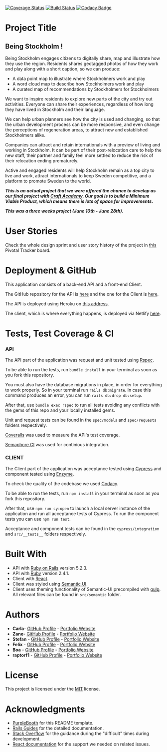[![Coverage Status](https://coveralls.io/repos/github/CraftAcademy/being_stockholm-api/badge.svg?branch=development)](https://coveralls.io/github/CraftAcademy/being_stockholm-api?branch=development)
[![Build Status](https://semaphoreci.com/api/v1/craftacademy/being_stockholm-api/branches/development/badge.svg)](https://semaphoreci.com/craftacademy/being_stockholm-api)
[![Codacy Badge](https://api.codacy.com/project/badge/Grade/955f6b7f9b6a4a75a3c1541c4cc323d2)](https://www.codacy.com/app/april_cohort/being_stockholm-api?utm_source=github.com&amp;utm_medium=referral&amp;utm_content=CraftAcademy/being_stockholm-api&amp;utm_campaign=Badge_Grade)

# Project Title

## **Being Stockholm !**
Being Stockholm engages citizens to digitally share, map and illustrate how they use the region. Residents shares geotagged photos of how they work and play along with a short caption, so we can produce:
* A data point map to illustrate where Stockholmers work and play
* A word cloud map to describe how Stockholmers work and play
* A curated map of recommendations by Stockholmers for Stockholmers

We want to inspire residents to explore new parts of the city and try out activities. Everyone can share their experiences, regardless of how long they have lived in Stockholm and their language.

We can help urban planners see how the city is used and changing, so that the urban development process can be more responsive, and even change the perceptions of regeneration areas, to attract new and established Stockholmers alike.

Companies can attract and retain internationals with a preview of living and working in Stockholm. It can be part of their post-relocation care to help the new staff, their partner and family feel more settled to reduce the risk of their relocation ending prematurely.

Active and engaged residents will help Stockholm remain as a top city to live and work, attract internationals to keep Sweden competitive, and a platform to promote Sweden to the world.

***This is an actual project that we were offered the chance to develop as our final project with [Craft Academy](https://www.craftacademy.se/english/). Our goal is to build a Minimum Viable Product, which means there is lots of space for improvements.***

***This was a three weeks project (June 10th - June 28th).***

# User Stories

Check the whole design sprint and user story history of the project in [this](https://www.pivotaltracker.com/n/projects/2353360) Pivotal Tracker board.

# Deployment & GitHub

This application consists of a back-end API and a front-end Client.

The GitHub repository for the API is [here](https://github.com/CraftAcademy/being_stockholm-api) and the one for the Client is [here](https://github.com/CraftAcademy/being_stockholm-client).

The API is deployed using Heroku on [this address](https://being-stockholm.herokuapp.com/).

The client, which is where everything happens, is deployed via Netlify [here](https://being-stockholm.netlify.com/).

# Tests, Test Coverage & CI

### API
The API part of the application was request and unit tested using [Rspec](https://rspec.info/).

To be able to run the tests, run `bundle install` in your terminal as soon as you fork this repository.

You must also have the database migrations in place, in order for everything to work properly. So in your terminal run `rails db:migrate`. In case this command produces an error, you can run `rails db:drop db:setup`.

After that, use `bundle exec rspec` to run all tests avoiding any conflicts with the gems of this repo and your locally installed gems.

Unit and request tests can be found in the `spec/models` and `spec/requests` folders respectively.

[Coveralls](https://coveralls.io/) was used to measure the API's test coverage.

[Semaphore CI](https://semaphoreci.com/) was used for continious integration.

### CLIENT
The Client part of the application was acceptance tested using [Cypress](https://www.cypress.io/) and component tested using [Enzyme](https://github.com/airbnb/enzyme).

To check the quality of the codebase we used [Codacy](https://www.codacy.com/).

To be able to run the tests, run `npm install` in your terminal as soon as you fork this repository.

After that, use `npm run cy:open` to launch a local server instance of the application and run all acceptance tests of Cypress. To run the component tests you can use `npm run test`.

Acceptance and component tests can be found in the `cypress/integration` and `src/__tests__` folders respectively.

# Built With

* API with [Ruby on Rails](https://rubyonrails.org/) version 5.2.3.
* API with [Ruby](https://www.ruby-lang.org/en/) version 2.4.1.
* Client with [React](https://reactjs.org/).
* Client was styled using [Semantic UI](https://react.semantic-ui.com/).
* Client uses theming functionality of Semantic-UI precompiled with [gulp](https://gulpjs.com/). All relevant files can be found in `src/semantic` folder.

# Authors

* **Carla**- [GitHub Profile](https://github.com/Carrosen) - [Portfolio Website](https://portfolio-carla-rosen.netlify.com/)
* **Zane**- [GitHub Profile](https://github.com/zanenkn) - [Portfolio Website](https://zanenkn.netlify.com/)
* **Stefan** - [GitHub Profile](https://github.com/stefankarlberg) - [Portfolio Website](https://mystifying-einstein-390384.netlify.com/)
* **Felix** - [GitHub Profile](https://github.com/leiter007) - [Portfolio Website](https://felix-react-portfolio.netlify.com/)
* **Boa** - [GitHub Profile](https://github.com/SnailCoder1) - [Portfolio Website](https://boamatule.netlify.com/)
* **raptorf1** - [GitHub Profile](https://github.com/raptorf1) - [Portfolio Website](https://gtomaras-portfolio.netlify.com/)

# License

This project is licensed under the [MIT](https://opensource.org/licenses/MIT) license.

# Acknowledgments

* [PurpleBooth](https://github.com/PurpleBooth) for this README template.
* [Rails Guides](https://guides.rubyonrails.org/index.html) for the detailed documentation.
* [Stack Overflow](https://stackoverflow.com/) for the guidance during the "difficult" times during development.
* [React documentation](https://reactjs.org/docs/getting-started.html) for the support we needed on related issues.
